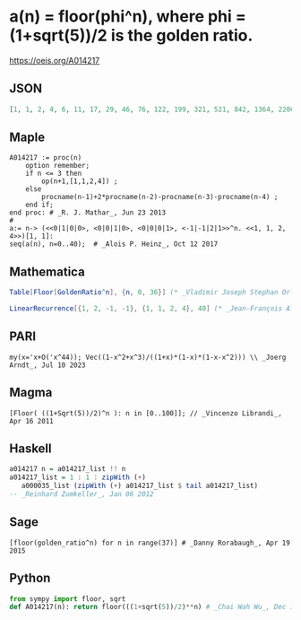 # a\(n\) \= floor\(phi^n\), where phi \= \(1\+sqrt\(5\)\)/2 is the golden ratio\.
https://oeis.org/A014217
## JSON
```JSON
[1, 1, 2, 4, 6, 11, 17, 29, 46, 76, 122, 199, 321, 521, 842, 1364, 2206, 3571, 5777, 9349, 15126, 24476, 39602, 64079, 103681, 167761, 271442, 439204, 710646, 1149851, 1860497, 3010349, 4870846, 7881196, 12752042, 20633239, 33385281, 54018521, 87403802]
```
## Maple
```Maple
A014217 := proc(n)
    option remember;
    if n <= 3 then
        op(n+1,[1,1,2,4]) ;
    else
        procname(n-1)+2*procname(n-2)-procname(n-3)-procname(n-4) ;
    end if;
end proc: # _R. J. Mathar_, Jun 23 2013
#
a:= n-> (<<0|1|0|0>, <0|0|1|0>, <0|0|0|1>, <-1|-1|2|1>>^n. <<1, 1, 2, 4>>)[1, 1]:
seq(a(n), n=0..40);  # _Alois P. Heinz_, Oct 12 2017
```
## Mathematica
```Mathematica
Table[Floor[GoldenRatio^n], {n, 0, 36}] (* _Vladimir Joseph Stephan Orlovsky_, Dec 12 2008 *)
```
```Mathematica
LinearRecurrence[{1, 2, -1, -1}, {1, 1, 2, 4}, 40] (* _Jean-François Alcover_, Nov 05 2017 *)
```
## PARI
```PARI
my(x='x+O('x^44)); Vec((1-x^2+x^3)/((1+x)*(1-x)*(1-x-x^2))) \\ _Joerg Arndt_, Jul 10 2023
```
## Magma
```Magma
[Floor( ((1+Sqrt(5))/2)^n ): n in [0..100]]; // _Vincenzo Librandi_, Apr 16 2011
```
## Haskell
```Haskell
a014217 n = a014217_list !! n
a014217_list = 1 : 1 : zipWith (+)
   a000035_list (zipWith (+) a014217_list $ tail a014217_list)
-- _Reinhard Zumkeller_, Jan 06 2012
```
## Sage
```Sage
[floor(golden_ratio^n) for n in range(37)] # _Danny Rorabaugh_, Apr 19 2015
```
## Python
```Python
from sympy import floor, sqrt
def A014217(n): return floor(((1+sqrt(5))/2)**n) # _Chai Wah Wu_, Dec 17 2021
```
